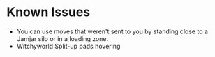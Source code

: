 # Known Issues
- You can use moves that weren't sent to you by standing close to a Jamjar silo or in a loading zone.
- Witchyworld Split-up pads hovering